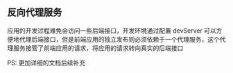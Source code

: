 ## 反向代理服务

应用的开发过程难免会访问一些后端接口，开发环境通过配置 devServer 可以方便地代理后端接口，但是前端应用的独立发布则必须依赖于一个代理服务，这个代理服务接管了前端应用的请求，将应用的请求转向真实的后端接口

PS: 更加详细的文档后续补充
